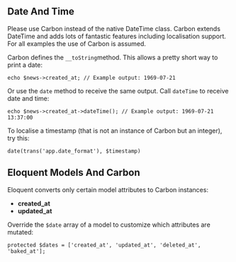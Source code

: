 ## Date And Time

Please use Carbon instead of the native DateTime class. Carbon extends DateTime and adds lots of fantastic features including localisation support. For all examples the use of Carbon is assumed.

Carbon defines the `__toString`method. This allows a pretty short way to print a date:

    echo $news->created_at; // Example output: 1969-07-21

Or use the `date` method to receive the same output. Call `dateTime` to receive date and time:

    echo $news->created_at->dateTime(); // Example output: 1969-07-21 13:37:00

To localise a timestamp (that is not an instance of Carbon but an integer), try this:

    date(trans('app.date_format'), $timestamp)

## Eloquent Models And Carbon

Eloquent converts only certain model attributes to Carbon instances:

* **created_at**
* **updated_at**

Override the `$date` array of a model to customize which attributes are mutated:

    protected $dates = ['created_at', 'updated_at', 'deleted_at', 'baked_at'];
